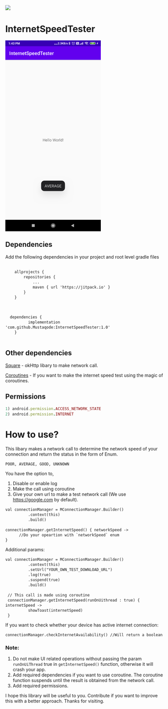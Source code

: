 
[![](https://jitpack.io/v/Mustaqode/InternetSpeedTester.svg)](https://jitpack.io/#Mustaqode/InternetSpeedTester)
# InternetSpeedTester 
<img src="internetSpeedTester.png" width="300" height="600" align="center" />

## Dependencies

Add the following dependencies in your project and root level gradle files

```

	allprojects {
		repositories {
			...
			maven { url 'https://jitpack.io' }
		}
	}
  
  ```
  
  ```
  
  	dependencies {
	        implementation 'com.github.Mustaqode:InternetSpeedTester:1.0'
	  }
    
  ```
  
  ## Other dependencies
  
  [Square](https://square.github.io/okhttp/#releases) - okHttp libary to make network call. 
  
  [Coroutines](https://github.com/Kotlin/kotlinx.coroutines) - If you want to make the internet speed test using the magic of coroutines. 

  
  ## Permissions 
  
  ```ruby
  1) android.permission.ACCESS_NETWORK_STATE
  2) android.permission.INTERNET
  ```
  
  # How to use?
  
  This libary makes a network call to determine the network speed of your connection and return the status in the form of Enum. 
  
  ```
  POOR, AVERAGE, GOOD, UNKNOWN
  ```
  
  You have the option to,
  
  1) Disable or enable log
  2) Make the call using coroutine
  3) Give your own url to make a test network call (We use https://google.com by default).
  
  ```
  val connectionManager = MConnectionManager.Builder()
            .context(this)
            .build()

  connectionManager.getInternetSpeed() { networkSpeed ->
        //Do your opeartion with `networkSpeed` enum
  }
  
  ```
  
  Additional params:
  
  
  ```
  val connectionManager = MConnectionManager.Builder()
            .context(this)
            .setUrl("YOUR_OWN_TEST_DOWNLOAD_URL")
            .log(true)
            .suspend(true)
            .build()
            
   // This call is made using coroutine
   connectionManager.getInternetSpeed(runOnUithread : true) { internetSpeed ->
            showToast(internetSpeed)
   }
   ```
   
  If you want to check whether your device has active internet connection:
  
  ```
  connectionManager.checkInternetAvailability() //Will return a boolean
  ```
  
  ### Note:
  
  1) Do not make UI related operations without passing the param `runOnUiThread` true in `getInternetSpeed()` function, otherwise it will crash your app.
  2) Add required dependencies if you want to use coroutine. The coroutine function suspends until the result is obtained from the network call. 
  3) Add required permissions. 
  
  I hope this library will be useful to you. Contribute if you want to improve this with a better approach. Thanks for visiting. 
        
   


